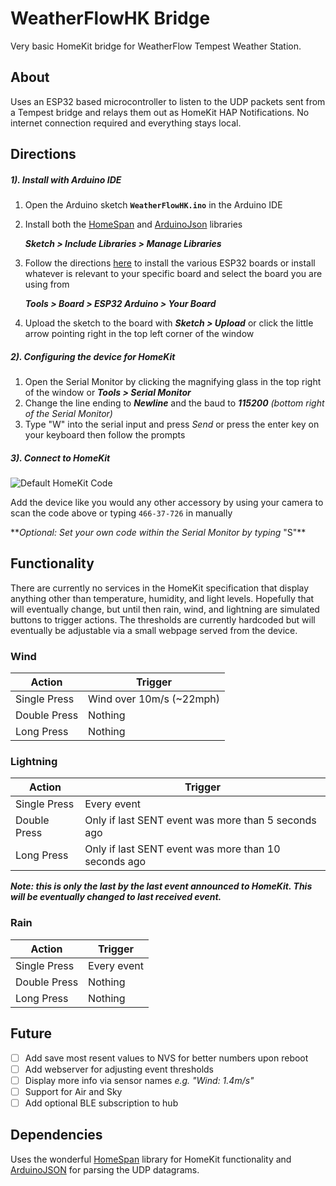 # WeatherFlowHK Bridge
Very basic HomeKit bridge for WeatherFlow Tempest Weather Station.

## About
Uses an ESP32 based microcontroller to listen to the UDP packets sent from a Tempest bridge and relays them out as HomeKit HAP Notifications. No internet connection required and everything stays local.

## Directions
##### 1). Install with Arduino IDE
1. Open the Arduino sketch __```WeatherFlowHK.ino```__ in the Arduino IDE
2. Install both the [HomeSpan](https://github.com/HomeSpan/HomeSpan) and [ArduinoJson](https://github.com/bblanchon/ArduinoJson) libraries
    
    __*Sketch > Include Libraries > Manage Libraries*__
3. Follow the directions [here](https://github.com/espressif/arduino-esp32/blob/master/docs/arduino-ide/boards_manager.md) to install the various ESP32 boards or install whatever is relevant to your specific board and select the board you are using from
    
    __*Tools > Board > ESP32 Arduino > Your Board*__
4. Upload the sketch to the board with __*Sketch > Upload*__ or click the little arrow pointing right in the top left corner of the window

##### 2). Configuring the device for HomeKit
1. Open the Serial Monitor by clicking the magnifying glass in the top right of the window or __*Tools > Serial Monitor*__
2. Change the line ending to __*Newline*__ and the baud to __*115200*__ *(bottom right of the Serial Monitor)*
3. Type "W" into the serial input and press *Send* or press the enter key on your keyboard then follow the prompts

##### 3). Connect to HomeKit
![Default HomeKit Code](https://github.com/HomeSpan/HomeSpan/raw/master/docs/images/defaultSetupCode.png)

Add the device like you would any other accessory by using your camera to scan the code above or typing ```466-37-726``` in manually

\*\**Optional: Set your own code within the Serial Monitor by typing* "S"\*\*

## Functionality
There are currently no services in the HomeKit specification that display anything other than temperature, humidity, and light levels. Hopefully that will eventually change, but until then rain, wind, and lightning are simulated buttons to trigger actions.  The thresholds are currently hardcoded but will eventually be adjustable via a small webpage served from the device.

### Wind
| Action | Trigger |
| ------ | ------- |
| Single Press | Wind over 10m/s (~22mph) |
| Double Press | Nothing |
| Long Press | Nothing |

### Lightning
| Action | Trigger |
| ------ | ------- |
| Single Press | Every event |
| Double Press | Only if last SENT event was more than 5 seconds ago |
| Long Press | Only if last SENT event was more than 10 seconds ago |

__*Note: this is only the last by the last event announced to HomeKit. This will be eventually changed to last received event.*__

### Rain
| Action | Trigger |
| ------ | ------- |
| Single Press | Every event |
| Double Press | Nothing |
| Long Press | Nothing |

## Future
- [ ] Add save most resent values to NVS for better numbers upon reboot
- [ ] Add webserver for adjusting event thresholds
- [ ] Display more info via sensor names *e.g. "Wind: 1.4m/s"*
- [ ] Support for Air and Sky
- [ ] Add optional BLE subscription to hub
## Dependencies
Uses the wonderful [HomeSpan](https://github.com/HomeSpan/HomeSpan) library for HomeKit functionality and [ArduinoJSON](https://github.com/bblanchon/ArduinoJson) for parsing the UDP datagrams.
